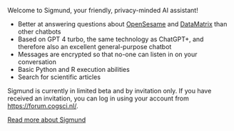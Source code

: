 Welcome to Sigmund, your friendly, privacy-minded AI assistant!

- Better at answering questions about [OpenSesame](https://osdoc.cogsci.nl/) and [DataMatrix](https://pydatamatrix.eu) than other chatbots
- Based on GPT 4 turbo, the same technology as ChatGPT+, and therefore also an excellent general-purpose chatbot
- Messages are encrypted so that no-one can listen in on your conversation
- Basic Python and R execution abilities
- Search for scientific articles

Sigmund is currently in limited beta and by invitation only. If you have received an invitation, you can log in using your account from <https://forum.cogsci.nl/>. 

[Read more about Sigmund](/about)
